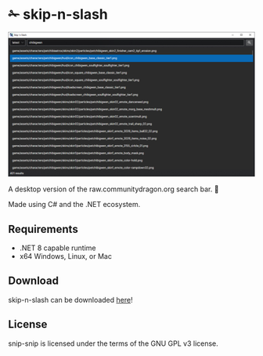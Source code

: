 # ✁ skip-n-slash

![image](./preview.png)

A desktop version of the raw.communitydragon.org search bar. 💜

Made using C# and the .NET ecosystem.

## Requirements

- .NET 8 capable runtime
- x64 Windows, Linux, or Mac

## Download

skip-n-slash can be downloaded [here](https://github.com/BlossomiShymae/skip-n-slash/releases)!

## License

snip-snip is licensed under the terms of the GNU GPL v3 license.
